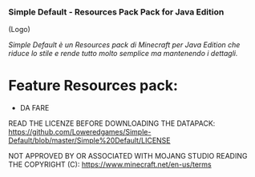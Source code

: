 ### Simple Default - Resources Pack Pack for Java Edition

(Logo)

*Simple Default è un Resources pack di Minecraft per Java Edition che riduce lo stile e rende tutto molto semplice ma mantenendo i dettagli.*

# Feature Resources pack:
- DA FARE


READ THE LICENZE BEFORE DOWNLOADING THE DATAPACK:
https://github.com/Loweredgames/Simple-Default/blob/master/Simple%20Default/LICENSE

NOT APPROVED BY OR ASSOCIATED WITH MOJANG STUDIO READING THE COPYRIGHT (C): 
https://www.minecraft.net/en-us/terms
